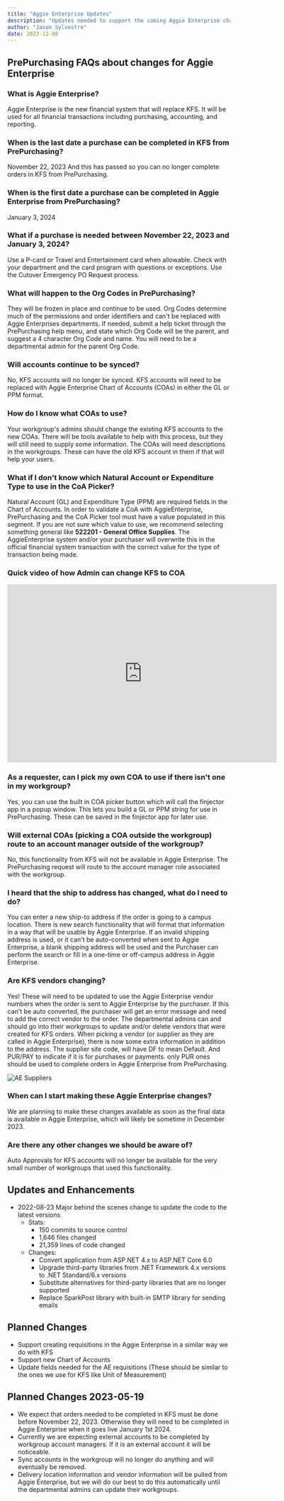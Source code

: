 ```yaml
---
title: "Aggie Enterprise Updates"
description: "Updates needed to support the coming Aggie Enterprise changes in 2023"
author: "Jason Sylvestre"
date: 2023-12-08
---
```


## PrePurchasing FAQs about changes for Aggie Enterprise

### What is Aggie Enterprise?

Aggie Enterprise is the new financial system that will replace KFS. It will be used for all financial transactions including purchasing, accounting, and reporting.

### When is the last date a purchase can be completed in KFS from PrePurchasing?

November 22, 2023
And this has passed so you can no longer complete orders in KFS from PrePurchasing.

### When is the first date a purchase can be completed in Aggie Enterprise from PrePurchasing?

January 3, 2024

### What if a purchase is needed between November 22, 2023 and January 3, 2024?

Use a P-card or Travel and Entertainment card when allowable. Check with your department and the card program with questions or exceptions.
Use the Cutover Emergency PO Request process.

### What will happen to the Org Codes in PrePurchasing?

They will be frozen in place and continue to be used. Org Codes determine much of the permissions and order identifiers and can't be replaced with Aggie Enterprises departments.
If needed, submit a help ticket through the PrePurchasing help menu, and state which Org Code will be the parent, and suggest a 4 character Org Code and name. You will need to be a departmental admin for the parent Org Code.

### Will accounts continue to be synced?

No, KFS accounts will no longer be synced. KFS accounts will need to be replaced with Aggie Enterprise Chart of Accounts (COAs) in either the GL or PPM format.

### How do I know what COAs to use?

Your workgroup's admins should change the existing KFS accounts to the new COAs. There will be tools available to help with this process, but they will still need to supply some information.
The COAs will need descriptions in the workgroups. These can have the old KFS account in them if that will help your users.

### What if I don't know which Natural Account or Expenditure Type to use in the CoA Picker?

Natural Account (GL) and Expenditure Type (PPM) are required fields in the Chart of Accounts. In order to validate a CoA with AggieEnterprise, PrePurchasing and the CoA Picker tool must have a value populated in this segment. If you are not sure which value to use, we recommend selecting something general like **522201 - General Office Supplies**. The AggieEnterprise system and/or your purchaser will overwrite this in the official financial system transaction with the correct value for the type of transaction being made.

### Quick video of how Admin can change KFS to COA

<iframe id="kaltura_player" src="https://cdnapisec.kaltura.com/p/1770401/sp/177040100/embedIframeJs/uiconf_id/29032722/partner_id/1770401?iframeembed=true&playerId=kaltura_player&entry_id=1_luv7yig9&flashvars[localizationCode]=en&amp;flashvars[sideBarContainer.plugin]=true&amp;flashvars[sideBarContainer.position]=left&amp;flashvars[sideBarContainer.clickToClose]=true&amp;flashvars[chapters.plugin]=true&amp;flashvars[chapters.layout]=vertical&amp;flashvars[chapters.thumbnailRotator]=false&amp;flashvars[streamSelector.plugin]=true&amp;flashvars[EmbedPlayer.SpinnerTarget]=videoHolder&amp;flashvars[dualScreen.plugin]=true&amp;flashvars[Kaltura.addCrossoriginToIframe]=true&amp;&wid=1_dnyfqma8" width="608" height="402" allowfullscreen webkitallowfullscreen mozAllowFullScreen allow="autoplay *; fullscreen *; encrypted-media *" sandbox="allow-downloads allow-forms allow-same-origin allow-scripts allow-top-navigation allow-pointer-lock allow-popups allow-modals allow-orientation-lock allow-popups-to-escape-sandbox allow-presentation allow-top-navigation-by-user-activation" frameborder="0" title="PrePurchasing Convert KFA account to Aggie Enterprise COA"></iframe>

### As a requester, can I pick my own COA to use if there isn't one in my workgroup?

Yes, you can use the built in COA picker button which will call the finjector app in a popup window. This lets you build a GL or PPM string for use in PrePurchasing. These can be saved in the finjector app for later use.

### Will external COAs (picking a COA outside the workgroup) route to an account manager outside of the workgroup?

No, this functionality from KFS will not be available in Aggie Enterprise. The PrePurchasing request will route to the account manager role associated with the workgroup.

### I heard that the ship to address has changed, what do I need to do?

You can enter a new ship-to address if the order is going to a campus location. There is new search functionality that will format that information in a way that will be usable by Aggie Enterprise.
If an invalid shipping address is used, or it can't be auto-converted when sent to Aggie Enterprise, a blank shipping address will be used and the Purchaser can perform the search or fill in a one-time or off-campus address in Aggie Enterprise.

### Are KFS vendors changing?

Yes! These will need to be updated to use the Aggie Enterprise vendor numbers when the order is sent to Aggie Enterprise by the purchaser. If this can't be auto converted, the purchaser will get an error message and need to add the correct vendor to the order.
The departmental admins can and should go into their workgroups to update and/or delete vendors that were created for KFS orders.
When picking a vendor (or supplier as they are called in Aggie Enterprise), there is now some extra information in addition to the address. The supplier site code, will have DF to mean Default. And PUR/PAY to indicate if it is for purchases or payments. only PUR ones should be used to complete orders in Aggie Enterprise from PrePurchasing.

![AE Suppliers](/screenshots/opp-ae-suppliers.png "AE Suppliers")

### When can I start making these Aggie Enterprise changes?

We are planning to make these changes available as soon as the final data is available in Aggie Enterprise, which will likely be sometime in December 2023.

### Are there any other changes we should be aware of?

Auto Approvals for KFS accounts will no longer be available for the very small number of workgroups that used this functionality.

## Updates and Enhancements

- 2022-08-23 Major behind the scenes change to update the code to the latest versions
  - Stats:
    - 150 commits to source control
    - 1,646 files changed
    - 21,359 lines of code changed
  - Changes:
    - Convert application from ASP.NET 4.x to ASP.NET Core 6.0
    - Upgrade third-party libraries from .NET Framework 4.x versions to .NET Standard/6.x versions
    - Substitute alternatives for third-party libraries that are no longer supported
    - Replace SparkPost library with built-in SMTP library for sending emails

## Planned Changes

- Support creating requisitions in the Aggie Enterprise in a similar way we do with KFS
- Support new Chart of Accounts
- Update fields needed for the AE requisitions (These should be similar to the ones we use for KFS like Unit of Measurement)

## Planned Changes 2023-05-19

- We expect that orders needed to be completed in KFS must be done before November 22, 2023. Otherwise they will need to be completed in Aggie Enterprise when it goes live January 1st 2024.
- Currently we are expecting external accounts to be completed by workgroup account managers. If it is an external account it will be noticeable.
- Sync accounts in the workgroup will no longer do anything and will eventually be removed.
- Delivery location information and vendor information will be pulled from Aggie Enterprise, but we will do our best to do this automatically until the departmental admins can update their workgroups.
